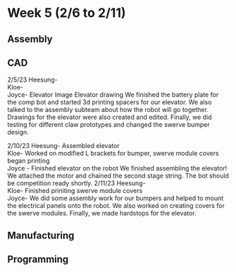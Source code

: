 # Week 5 (2/6 to 2/11)

## Assembly

## CAD
2/5/23 
Heesung-  
Kloe-  
Joyce- Elevator Image
Elevator drawing 
We finished the battery plate for the comp bot and started 3d printing spacers for our elevator. We also talked to the assembly subteam about how the robot will go together. Drawings for the elevator were also created and edited. Finally, we did testing for different claw prototypes and changed the swerve bumper design. 

2/10/23 
Heesung- Assembled elevator  
Kloe- Worked on modified L brackets for bumper, swerve module covers began printing  
Joyce - 
Finished elevator on the robot 
We finished assembling the elevator! We attached the motor and chained the second stage string. The bot should be competition ready shortly. 
2/11/23 
Heesung-  
Kloe-  Finished priniting swerve module covers  
Joyce- 
We did some assembly work for our bumpers and helped to mount the electrical panels onto the robot. We also worked on creating covers for the swerve modules. Finally, we made hardstops for the elevator. 


## Manufacturing

## Programming
